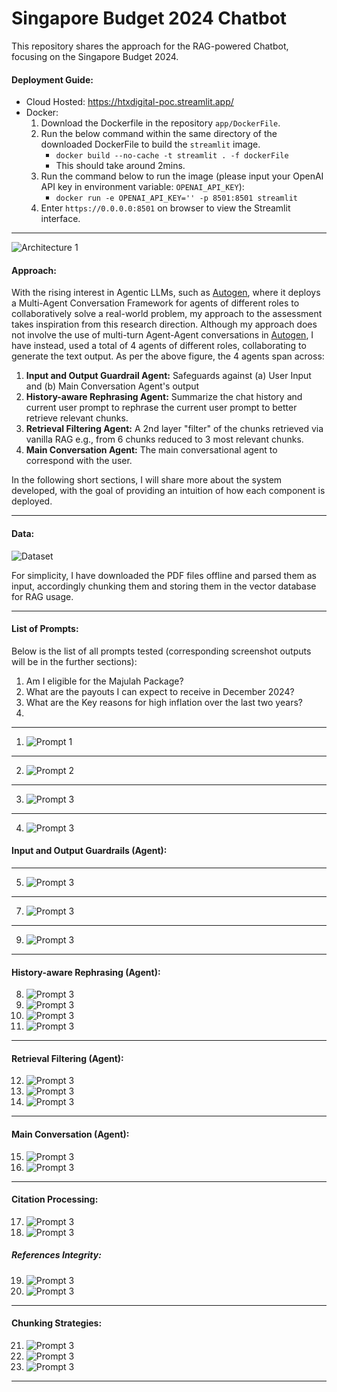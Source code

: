 # Singapore Budget 2024 Chatbot 
This repository shares the approach for the RAG-powered Chatbot, focusing on the Singapore Budget 2024. 

#### Deployment Guide:

- Cloud Hosted: https://htxdigital-poc.streamlit.app/
- Docker:
  1) Download the Dockerfile in the repository `app/DockerFile`.
  2) Run the below command within the same directory of the downloaded DockerFile to build the `streamlit` image.
     - `docker build --no-cache -t streamlit . -f dockerFile`
     - This should take around 2mins.
  4) Run the command below to run the image (please input your OpenAI API key in environment variable: `OPENAI_API_KEY`):
     - `docker run -e OPENAI_API_KEY='' -p 8501:8501 streamlit `
  5) Enter `https://0.0.0.0:8501` on browser to view the Streamlit interface.

---
![Architecture 1](https://github.com/nichlxh/genai/blob/main/images/a1.svg)

#### Approach: 
With the rising interest in Agentic LLMs, such as [Autogen](https://microsoft.github.io/autogen/), where it deploys a Multi-Agent Conversation Framework for agents of different roles to collaboratively solve a real-world problem, my approach to the assessment takes inspiration from this research direction. Although my approach does not involve the use of multi-turn Agent-Agent conversations in [Autogen](https://microsoft.github.io/autogen/), I have instead, used a total of $4$ agents of different roles, collaborating to generate the text output. As per the above figure, the $4$ agents span across: 
1. **Input and Output Guardrail Agent:** Safeguards against (a) User Input and (b) Main Conversation Agent's output
2. **History-aware Rephrasing Agent:** Summarize the chat history and current user prompt to rephrase the current user prompt to better retrieve relevant chunks.
3. **Retrieval Filtering Agent:** A 2nd layer "filter" of the chunks retrieved via vanilla RAG e.g., from 6 chunks reduced to 3 most relevant chunks.
4. **Main Conversation Agent:** The main conversational agent to correspond with the user.

In the following short sections, I will share more about the system developed, with the goal of providing an intuition of how each component is deployed.

---
#### Data:
![Dataset](https://github.com/nichlxh/genai/blob/main/images/data.svg)

For simplicity, I have downloaded the PDF files offline and parsed them as input, accordingly chunking them and storing them in the vector database for RAG usage.

---

#### List of Prompts:
Below is the list of all prompts tested (corresponding screenshot outputs will be in the further sections):
1. Am I eligible for the Majulah Package?
2. What are the payouts I can expect to receive in December 2024?
3. What are the Key reasons for high inflation over the last two years?
4. 
---
1. ![Prompt 1](https://github.com/nichlxh/genai/blob/main/images/p1.svg)
---
2. ![Prompt 2](https://github.com/nichlxh/genai/blob/main/images/p2.svg)
---
3. ![Prompt 3](https://github.com/nichlxh/genai/blob/main/images/p3.svg)
---
4. ![Prompt 3](https://github.com/nichlxh/genai/blob/main/images/p4.svg)

#### Input and Output Guardrails (Agent):
---
5. ![Prompt 3](https://github.com/nichlxh/genai/blob/main/images/p5.svg)
---
7. ![Prompt 3](https://github.com/nichlxh/genai/blob/main/images/p6.svg)
---
9. ![Prompt 3](https://github.com/nichlxh/genai/blob/main/images/p7.svg)
---

#### History-aware Rephrasing (Agent):
8. ![Prompt 3](https://github.com/nichlxh/genai/blob/main/images/p8.svg)
9. ![Prompt 3](https://github.com/nichlxh/genai/blob/main/images/p9.svg)
10. ![Prompt 3](https://github.com/nichlxh/genai/blob/main/images/p10.svg)
11. ![Prompt 3](https://github.com/nichlxh/genai/blob/main/images/p11.svg)
---

#### Retrieval Filtering (Agent):
12. ![Prompt 3](https://github.com/nichlxh/genai/blob/main/images/p12.svg)
13. ![Prompt 3](https://github.com/nichlxh/genai/blob/main/images/p13.svg)
14. ![Prompt 3](https://github.com/nichlxh/genai/blob/main/images/p14.svg)
---

#### Main Conversation (Agent):
15. ![Prompt 3](https://github.com/nichlxh/genai/blob/main/images/p15.svg)
16. ![Prompt 3](https://github.com/nichlxh/genai/blob/main/images/p16.svg)

---

#### Citation Processing:
17. ![Prompt 3](https://github.com/nichlxh/genai/blob/main/images/p3.svg)
18. ![Prompt 3](https://github.com/nichlxh/genai/blob/main/images/p3.svg)

##### References Integrity:
19. ![Prompt 3](https://github.com/nichlxh/genai/blob/main/images/p3.svg)
20. ![Prompt 3](https://github.com/nichlxh/genai/blob/main/images/p3.svg)

---

#### Chunking Strategies:
21. ![Prompt 3](https://github.com/nichlxh/genai/blob/main/images/p3.svg)
22. ![Prompt 3](https://github.com/nichlxh/genai/blob/main/images/p3.svg)
23. ![Prompt 3](https://github.com/nichlxh/genai/blob/main/images/p3.svg)


---
